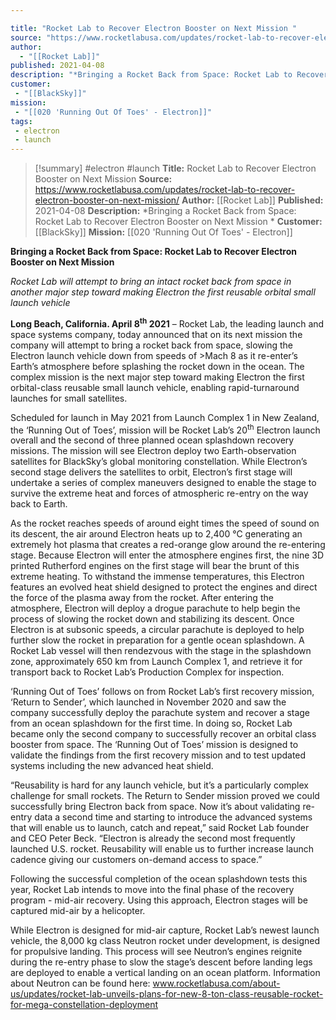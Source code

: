 ```yaml
---

title: "Rocket Lab to Recover Electron Booster on Next Mission "
source: "https://www.rocketlabusa.com/updates/rocket-lab-to-recover-electron-booster-on-next-mission/"
author:
  - "[[Rocket Lab]]"
published: 2021-04-08
description: "*Bringing a Rocket Back from Space: Rocket Lab to Recover Electron Booster on Next Mission *"
customer:
 - "[[BlackSky]]"
mission:
 - "[[020 'Running Out Of Toes' - Electron]]"
tags:
 - electron
 - launch
---
```

>[!summary]
#electron #launch
**Title:** Rocket Lab to Recover Electron Booster on Next Mission 
**Source:** https://www.rocketlabusa.com/updates/rocket-lab-to-recover-electron-booster-on-next-mission/
**Author:** [[Rocket Lab]]
**Published:** 2021-04-08
**Description:** *Bringing a Rocket Back from Space: Rocket Lab to Recover Electron Booster on Next Mission *
**Customer:** [[BlackSky]]
**Mission:** [[020 'Running Out Of Toes' - Electron]]

**Bringing a Rocket Back from Space: Rocket Lab to Recover Electron Booster on Next Mission** 

*Rocket Lab will attempt to bring an intact rocket back from space in another major step toward making Electron the first reusable orbital small launch vehicle* 

**Long Beach, California. April 8<sup>th</sup> 2021** – Rocket Lab, the leading launch and space systems company, today announced that on its next mission the company will attempt to bring a rocket back from space, slowing the Electron launch vehicle down from speeds of >Mach 8 as it re-enter’s Earth’s atmosphere before splashing the rocket down in the ocean. The complex mission is the next major step toward making Electron the first orbital-class reusable small launch vehicle, enabling rapid-turnaround launches for small satellites.

Scheduled for launch in May 2021 from Launch Complex 1 in New Zealand, the ‘Running Out of Toes’, mission will be Rocket Lab’s 20<sup>th</sup> Electron launch overall and the second of three planned ocean splashdown recovery missions. The mission will see Electron deploy two Earth-observation satellites for BlackSky’s global monitoring constellation. While Electron’s second stage delivers the satellites to orbit, Electron’s first stage will undertake a series of complex maneuvers designed to enable the stage to survive the extreme heat and forces of atmospheric re-entry on the way back to Earth.

As the rocket reaches speeds of around eight times the speed of sound on its descent, the air around Electron heats up to 2,400 °C generating an extremely hot plasma that creates a red-orange glow around the re-entering stage. Because Electron will enter the atmosphere engines first, the nine 3D printed Rutherford engines on the first stage will bear the brunt of this extreme heating. To withstand the immense temperatures, this Electron features an evolved heat shield designed to protect the engines and direct the force of the plasma away from the rocket. After entering the atmosphere, Electron will deploy a drogue parachute to help begin the process of slowing the rocket down and stabilizing its descent. Once Electron is at subsonic speeds, a circular parachute is deployed to help further slow the rocket in preparation for a gentle ocean splashdown. A Rocket Lab vessel will then rendezvous with the stage in the splashdown zone, approximately 650 km from Launch Complex 1, and retrieve it for transport back to Rocket Lab’s Production Complex for inspection.

‘Running Out of Toes’ follows on from Rocket Lab’s first recovery mission, ‘Return to Sender’, which launched in November 2020 and saw the company successfully deploy the parachute system and recover a stage from an ocean splashdown for the first time. In doing so, Rocket Lab became only the second company to successfully recover an orbital class booster from space. The ‘Running Out of Toes’ mission is designed to validate the findings from the first recovery mission and to test updated systems including the new advanced heat shield.

“Reusability is hard for any launch vehicle, but it’s a particularly complex challenge for small rockets. The Return to Sender mission proved we could successfully bring Electron back from space. Now it’s about validating re-entry data a second time and starting to introduce the advanced systems that will enable us to launch, catch and repeat,” said Rocket Lab founder and CEO Peter Beck. “Electron is already the second most frequently launched U.S. rocket. Reusability will enable us to further increase launch cadence giving our customers on-demand access to space.”

Following the successful completion of the ocean splashdown tests this year, Rocket Lab intends to move into the final phase of the recovery program - mid-air recovery. Using this approach, Electron stages will be captured mid-air by a helicopter.

While Electron is designed for mid-air capture, Rocket Lab’s newest launch vehicle, the 8,000 kg class Neutron rocket under development, is designed for propulsive landing. This process will see Neutron’s engines reignite during the re-entry phase to slow the stage’s descent before landing legs are deployed to enable a vertical landing on an ocean platform. Information about Neutron can be found here: www.rocketlabusa.com/about-us/updates/rocket-lab-unveils-plans-for-new-8-ton-class-reusable-rocket-for-mega-constellation-deployment